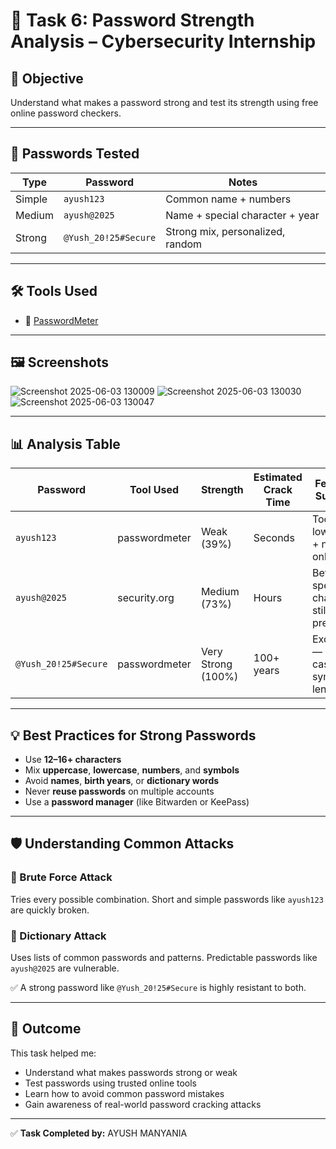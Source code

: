 # 🔐 Task 6: Password Strength Analysis – Cybersecurity Internship

## 🎯 Objective
Understand what makes a password strong and test its strength using free online password checkers.

---

## 🧪 Passwords Tested

| Type    | Password             | Notes                             |
|---------|----------------------|-----------------------------------|
| Simple  | `ayush123`           | Common name + numbers             |
| Medium  | `ayush@2025`         | Name + special character + year   |
| Strong  | `@Yush_20!25#Secure` | Strong mix, personalized, random  |

---

## 🛠️ Tools Used
- 🔗 [PasswordMeter](https://www.passwordmeter.com)

---

## 🖼️ Screenshots
![Screenshot 2025-06-03 130009](https://github.com/user-attachments/assets/2ece6e27-32d9-47f0-abc1-a28c9d619130)
![Screenshot 2025-06-03 130030](https://github.com/user-attachments/assets/ec76c6e3-f11d-4970-949b-d745f3af1ee0)
![Screenshot 2025-06-03 130047](https://github.com/user-attachments/assets/f7c12b7c-3eb1-4505-abb1-f1a0db7533ca)




---

## 📊 Analysis Table

| Password             | Tool Used         | Strength      | Estimated Crack Time | Feedback Summary                              |
|----------------------|-------------------|---------------|-----------------------|-----------------------------------------------|
| `ayush123`           | passwordmeter     | Weak (39%)    | Seconds               | Too short, lowercase + numbers only           |
| `ayush@2025`         | security.org      | Medium (73%)  | Hours                 | Better with special char, but still predictable |
| `@Yush_20!25#Secure` | passwordmeter     | Very Strong (100%) | 100+ years         | Excellent — mix of cases, symbols, length     |

---

## 💡 Best Practices for Strong Passwords
- Use **12–16+ characters**
- Mix **uppercase**, **lowercase**, **numbers**, and **symbols**
- Avoid **names**, **birth years**, or **dictionary words**
- Never **reuse passwords** on multiple accounts
- Use a **password manager** (like Bitwarden or KeePass)

---

## 🛡️ Understanding Common Attacks

### 🔸 Brute Force Attack
Tries every possible combination. Short and simple passwords like `ayush123` are quickly broken.

### 🔸 Dictionary Attack
Uses lists of common passwords and patterns. Predictable passwords like `ayush@2025` are vulnerable.

✅ A strong password like `@Yush_20!25#Secure` is highly resistant to both.

---

## 📌 Outcome
This task helped me:
- Understand what makes passwords strong or weak
- Test passwords using trusted online tools
- Learn how to avoid common password mistakes
- Gain awareness of real-world password cracking attacks

---

✅ **Task Completed by:** AYUSH MANYANIA

